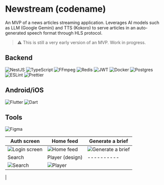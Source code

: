 # Newstream (codename)
An MVP of a news articles streaming application. Leverages AI models such as LLM (Google Gemini) and TTS (Kokoro) to serve articles in an auto-generated speech format through HLS protocol.

> **⚠️** This is still a very early version of an MVP. Work in progress.

## Backend
![NestJS](https://img.shields.io/badge/nestjs-%23E0234E.svg?style=for-the-badge&logo=nestjs&logoColor=white) 
![TypeScript](https://img.shields.io/badge/typescript-%23007ACC.svg?style=for-the-badge&logo=typescript&logoColor=white)
![FFmpeg](https://shields.io/badge/FFmpeg-%23171717.svg?logo=ffmpeg&style=for-the-badge&labelColor=171717&logoColor=5cb85c)
![Redis](https://img.shields.io/badge/redis-%23DD0031.svg?style=for-the-badge&logo=redis&logoColor=white)
![JWT](https://img.shields.io/badge/JWT-black?style=for-the-badge&logo=JSON%20web%20tokens)
![Docker](https://img.shields.io/badge/docker-%230db7ed.svg?style=for-the-badge&logo=docker&logoColor=white)
![Postgres](https://img.shields.io/badge/postgres-%23316192.svg?style=for-the-badge&logo=postgresql&logoColor=white)
![ESLint](https://img.shields.io/badge/ESLint-4B3263?style=for-the-badge&logo=eslint&logoColor=white)
![Prettier](https://img.shields.io/badge/prettier-%23F7B93E.svg?style=for-the-badge&logo=prettier&logoColor=black)

## Android/iOS
![Flutter](https://img.shields.io/badge/Flutter-%2302569B.svg?style=for-the-badge&logo=Flutter&logoColor=white)
![Dart](https://img.shields.io/badge/dart-%230175C2.svg?style=for-the-badge&logo=dart&logoColor=white)

## Tools
![Figma](https://img.shields.io/badge/figma-%23F24E1E.svg?style=for-the-badge&logo=figma&logoColor=white)

| Auth screen | Home feed | Generate a brief |
|----------|----------|----------|
| ![Login screen](https://github.com/user-attachments/assets/73f9a1fb-1391-49f1-87b8-deb659ec594b)   |  ![Home feed](https://github.com/user-attachments/assets/1b2e535e-8b1f-4e92-963f-f1709c3bf8c6) | ![Generate a brief](https://github.com/user-attachments/assets/10357c3a-5264-435d-8c29-5ae314426e13) |
| Search | Player (design) |----------|
|  ![Search](https://github.com/user-attachments/assets/f29c58bd-4b3e-4a45-8e7b-cebd5250b2d7) | ![Player](https://github.com/user-attachments/assets/d2eda412-e0bc-4c3b-a53d-6ab521238a2b)
 |
